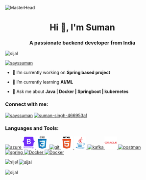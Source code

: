 ![MasterHead](https://raw.githubusercontent.com/Giphy/GiphyAPI/master/api_giphy_header.gif)

<h1 align="center">Hi 👋, I'm Suman</h1>
<h3 align="center">A passionate backend developer from India</h3>
<p align="left"> <img src="https://komarev.com/ghpvc/?username=sijal&label=Profile%20views&color=0e75b6&style=flat" alt="sijal" /> </p>

<p align="left"> <a href="https://twitter.com/sayssuman" target="blank"><img src="https://img.shields.io/twitter/follow/sayssuman?logo=twitter&style=for-the-badge" alt="sayssuman" /></a> </p>

- 🔭 I’m currently working on **Spring based project**

- 🌱 I’m currently learning **AI/ML**

- 💬 Ask me about **Java | Docker | Springboot | kubernetes**

<h3 align="left">Connect with me:</h3>
<p align="left">
<a href="https://twitter.com/sayssuman" target="blank"><img align="center" src="https://raw.githubusercontent.com/rahuldkjain/github-profile-readme-generator/master/src/images/icons/Social/twitter.svg" alt="sayssuman" height="30" width="40" /></a>
<a href="https://linkedin.com/in/suman-singh-466953a1" target="blank"><img align="center" src="https://raw.githubusercontent.com/rahuldkjain/github-profile-readme-generator/master/src/images/icons/Social/linked-in-alt.svg" alt="suman-singh-466953a1" height="30" width="40" /></a>
</p>

<h3 align="left">Languages and Tools:</h3>
<p align="left"> <a href="https://azure.microsoft.com/en-in/" target="_blank" rel="noreferrer"> <img src="https://www.vectorlogo.zone/logos/microsoft_azure/microsoft_azure-icon.svg" alt="azure" width="40" height="40"/> </a> <a href="https://getbootstrap.com" target="_blank" rel="noreferrer"> <img src="https://raw.githubusercontent.com/devicons/devicon/master/icons/bootstrap/bootstrap-plain-wordmark.svg" alt="bootstrap" width="40" height="40"/> </a> <a href="https://www.w3schools.com/css/" target="_blank" rel="noreferrer"> <img src="https://raw.githubusercontent.com/devicons/devicon/master/icons/css3/css3-original-wordmark.svg" alt="css3" width="40" height="40"/> </a> <a href="https://git-scm.com/" target="_blank" rel="noreferrer"> <img src="https://www.vectorlogo.zone/logos/git-scm/git-scm-icon.svg" alt="git" width="40" height="40"/> </a> <a href="https://www.w3.org/html/" target="_blank" rel="noreferrer"> <img src="https://raw.githubusercontent.com/devicons/devicon/master/icons/html5/html5-original-wordmark.svg" alt="html5" width="40" height="40"/> </a> <a href="https://www.java.com" target="_blank" rel="noreferrer"> <img src="https://raw.githubusercontent.com/devicons/devicon/master/icons/java/java-original.svg" alt="java" width="40" height="40"/> </a> <a href="https://kafka.apache.org/" target="_blank" rel="noreferrer"> <img src="https://www.vectorlogo.zone/logos/apache_kafka/apache_kafka-icon.svg" alt="kafka" width="40" height="40"/> </a> <a href="https://www.oracle.com/" target="_blank" rel="noreferrer"> <img src="https://raw.githubusercontent.com/devicons/devicon/master/icons/oracle/oracle-original.svg" alt="oracle" width="40" height="40"/> </a> <a href="https://postman.com" target="_blank" rel="noreferrer"> <img src="https://www.vectorlogo.zone/logos/getpostman/getpostman-icon.svg" alt="postman" width="40" height="40"/> </a> <a href="https://spring.io/" target="_blank" rel="noreferrer"> <img src="https://www.vectorlogo.zone/logos/springio/springio-icon.svg" alt="spring" width="40" height="40"/> <a href="https://docs.docker.com/" target="_blank" rel="noreferrer"> <img src="https://miro.medium.com/v2/resize:fit:640/format:webp/1*MLFxdoY6ImiTghX9l0lDTA.png" alt="Docker" width="40" height="40"/> </a> <a href="https://kubernetes.io/" target="_blank" rel="noreferrer"> <img src="https://upload.wikimedia.org/wikipedia/commons/3/39/Kubernetes_logo_without_workmark.svg" alt="Docker" width="40" height="40"/> </a> </p>

<p><img align="left" src="https://github-readme-stats.vercel.app/api/top-langs?username=sijal&show_icons=true&locale=en&layout=compact" alt="sijal" /></p>

<p>&nbsp;<img align="center" src="https://github-readme-stats.vercel.app/api?username=sijal&show_icons=true&locale=en" alt="sijal" /></p>

<p><img align="center" src="https://github-readme-streak-stats.herokuapp.com/?user=sijal&" alt="sijal" /></p>
